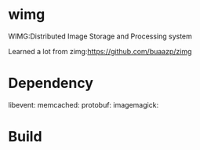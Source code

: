 wimg
====

WIMG:Distributed Image Storage and Processing system


Learned a lot from zimg:https://github.com/buaazp/zimg

Dependency
==========
libevent:
memcached:
protobuf:
imagemagick:

Build
=====



